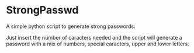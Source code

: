 # StrongPasswd
A simple python script to generate strong passwords.

Just insert the number of caracters needed and the script will generate a password with a mix of numbers, special caracters, upper and lower letters.
